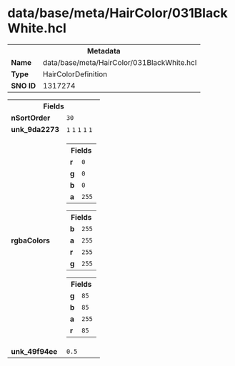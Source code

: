 <h1>data/base/meta/HairColor/031BlackWhite.hcl</h1><table><tr><th colspan="100%">Metadata</th></tr><tr><td><b>Name</b></td><td>data/base/meta/HairColor/031BlackWhite.hcl</td></tr><tr><td><b>Type</b></td><td>HairColorDefinition</td></tr><tr><td><b>SNO ID</b></td><td>1317274</td></tr></table>

<table><tr><th colspan="100%">Fields</th></tr><tr><td><b>nSortOrder</b></td><td><code>30</code></td></tr><tr><td><b>unk_9da2273</b></td><td><code>1</code>
<code>1</code>
<code>1</code>
<code>1</code>
<code>1</code>
</td></tr><tr><td><b>rgbaColors</b></td><td><table><tr><th colspan="100%">Fields</th></tr><tr><td><b>r</b></td><td><code>0</code></td></tr><tr><td><b>g</b></td><td><code>0</code></td></tr><tr><td><b>b</b></td><td><code>0</code></td></tr><tr><td><b>a</b></td><td><code>255</code></td></tr></table>


<table><tr><th colspan="100%">Fields</th></tr><tr><td><b>b</b></td><td><code>255</code></td></tr><tr><td><b>a</b></td><td><code>255</code></td></tr><tr><td><b>r</b></td><td><code>255</code></td></tr><tr><td><b>g</b></td><td><code>255</code></td></tr></table>


<table><tr><th colspan="100%">Fields</th></tr><tr><td><b>g</b></td><td><code>85</code></td></tr><tr><td><b>b</b></td><td><code>85</code></td></tr><tr><td><b>a</b></td><td><code>255</code></td></tr><tr><td><b>r</b></td><td><code>85</code></td></tr></table>


</td></tr><tr><td><b>unk_49f94ee</b></td><td><code>0.5</code></td></tr></table>

